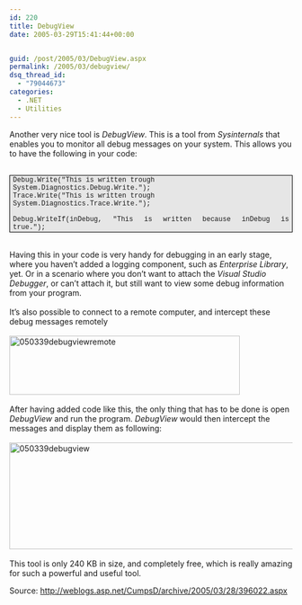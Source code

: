 ```yaml
---
id: 220
title: DebugView
date: 2005-03-29T15:41:44+00:00


guid: /post/2005/03/DebugView.aspx
permalink: /2005/03/debugview/
dsq_thread_id:
  - "79044673"
categories:
  - .NET
  - Utilities
---
```

Another very nice tool is <i>DebugView</i>. This is a tool from <i>Sysinternals</i> that enables you to monitor all debug messages on your system. This allows you to have the following in your code:<br />
<p class="MsoNormal" style="MARGIN: 0cm 0cm 0pt; TEXT-ALIGN: justify"><span lang="EN" style="FONT-SIZE: 10pt; FONT-FAMILY: Verdana; mso-bidi-font-family: 'Courier New'"><?xml:namespace prefix ="" o /><o:p>&nbsp;</o:p></span></p>
<div style="BORDER-RIGHT: windowtext 1pt solid; PADDING-RIGHT: 4pt; BORDER-TOP: windowtext 1pt solid; PADDING-LEFT: 4pt; BACKGROUND: #e6e6e6; PADDING-BOTTOM: 1pt; BORDER-LEFT: windowtext 1pt solid; PADDING-TOP: 1pt; BORDER-BOTTOM: windowtext 1pt solid; mso-element: para-border-div; mso-border-alt: solid windowtext .5pt">
<p class="MsoNormal" style="BORDER-RIGHT: medium none; PADDING-RIGHT: 0cm; BORDER-TOP: medium none; PADDING-LEFT: 0cm; BACKGROUND: #e6e6e6; PADDING-BOTTOM: 0cm; MARGIN: 0cm 0cm 0pt; BORDER-LEFT: medium none; PADDING-TOP: 0cm; BORDER-BOTTOM: medium none; mso-border-alt: solid windowtext .5pt; mso-padding-alt: 1.0pt 4.0pt 1.0pt 4.0pt; mso-layout-grid-align: none"><span lang="EN" style="FONT-SIZE: 9pt; FONT-FAMILY: 'Courier New'; mso-ansi-language: EN-GB; mso-fareast-language: NL">Debug.Write("This is written trough System.Diagnostics.Debug.Write.");<o:p></o:p></span></p>
<p class="MsoNormal" style="BORDER-RIGHT: medium none; PADDING-RIGHT: 0cm; BORDER-TOP: medium none; PADDING-LEFT: 0cm; BACKGROUND: #e6e6e6; PADDING-BOTTOM: 0cm; MARGIN: 0cm 0cm 0pt; BORDER-LEFT: medium none; PADDING-TOP: 0cm; BORDER-BOTTOM: medium none; mso-border-alt: solid windowtext .5pt; mso-padding-alt: 1.0pt 4.0pt 1.0pt 4.0pt; mso-layout-grid-align: none"><span lang="EN" style="FONT-SIZE: 9pt; FONT-FAMILY: 'Courier New'; mso-ansi-language: EN-GB; mso-fareast-language: NL">Trace.Write("This is written trough System.Diagnostics.Trace.Write.");<o:p></o:p></span></p>
<p class="MsoNormal" style="BORDER-RIGHT: medium none; PADDING-RIGHT: 0cm; BORDER-TOP: medium none; PADDING-LEFT: 0cm; BACKGROUND: #e6e6e6; PADDING-BOTTOM: 0cm; MARGIN: 0cm 0cm 0pt; BORDER-LEFT: medium none; PADDING-TOP: 0cm; BORDER-BOTTOM: medium none; mso-border-alt: solid windowtext .5pt; mso-padding-alt: 1.0pt 4.0pt 1.0pt 4.0pt; mso-layout-grid-align: none"><span lang="EN" style="FONT-SIZE: 9pt; FONT-FAMILY: 'Courier New'; mso-ansi-language: EN-GB; mso-fareast-language: NL"><o:p>&nbsp;</o:p></span></p>
<p class="MsoNormal" style="BORDER-RIGHT: medium none; PADDING-RIGHT: 0cm; BORDER-TOP: medium none; PADDING-LEFT: 0cm; BACKGROUND: #e6e6e6; PADDING-BOTTOM: 0cm; MARGIN: 0cm 0cm 0pt; BORDER-LEFT: medium none; PADDING-TOP: 0cm; BORDER-BOTTOM: medium none; TEXT-ALIGN: justify; mso-border-alt: solid windowtext .5pt; mso-padding-alt: 1.0pt 4.0pt 1.0pt 4.0pt"><span lang="EN" style="FONT-SIZE: 9pt; FONT-FAMILY: 'Courier New'; mso-ansi-language: EN-GB; mso-fareast-language: NL">Debug.WriteIf(inDebug, "This is written because inDebug is true.");<span style="mso-tab-count: 1">&nbsp;&nbsp;&nbsp;&nbsp;&nbsp;&nbsp; </span></span><span lang="EN" style="FONT-SIZE: 9pt; FONT-FAMILY: Verdana; mso-bidi-font-family: 'Courier New'"><o:p></o:p></span></p></div>
<p><br />Having this in your code is very handy for debugging in an early stage, where you haven&rsquo;t added a logging component, such as <i>Enterprise Library</i>, yet. Or in a scenario where you don&rsquo;t want to attach the <i>Visual Studio Debugger</i>, or can&rsquo;t attach it, but still want to view some debug information from your program.<br /><br />It&rsquo;s also possible to connect to a remote computer, and intercept these debug messages remotely<br /><br /><img height="105" alt="050339debugviewremote" src="http://www.merill.net/wp-content/uploads/contentbinary/050339debugviewremote.jpg" width="410" border="0" /><br /><br />After having added code like this, the only thing that has to be done is open <i>DebugView</i> and run the program. <i>DebugView</i> would then intercept the messages and display them as following:<br /><br /><img height="190" alt="050339debugview" src="http://www.merill.net/wp-content/uploads/contentbinary/050339debugview.jpg" width="738" border="0" /><br /><br />This tool is only 240 KB in size, and completely free, which is really amazing for such a powerful and useful tool. </p>
<p>Source: <a href="http://weblogs.asp.net/CumpsD/archive/2005/03/28/396022.aspx">http://weblogs.asp.net/CumpsD/archive/2005/03/28/396022.aspx</a></p>